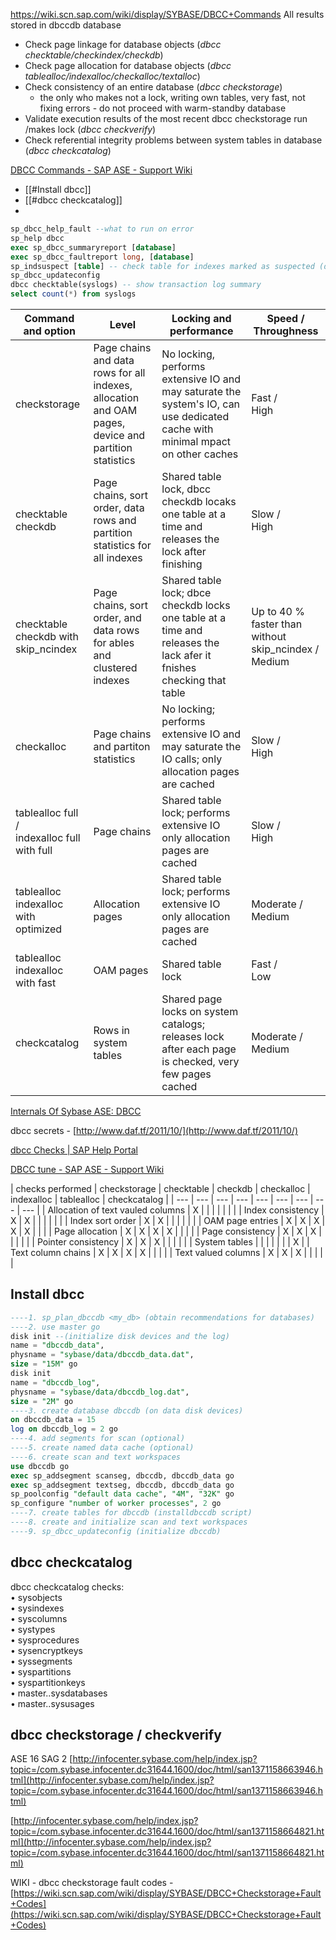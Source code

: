 https://wiki.scn.sap.com/wiki/display/SYBASE/DBCC+Commands
All results stored in dbccdb database

- Check page linkage for database objects (*dbcc checktable/checkindex/checkdb*)
- Check page allocation for database objects (*dbcc tablealloc/indexalloc/checkalloc/textalloc*)
- Check consistency of an entire database (*dbcc checkstorage*)
	- the only who makes not a lock, writing own tables, very fast, not fixing errors - do not proceed with warm-standby database
- Validate execution results of the most recent dbcc checkstorage run /makes lock (*dbcc checkverify*)
- Check referential integrity problems between system tables in database (*dbcc checkcatalog*)

[DBCC Commands - SAP ASE - Support Wiki](https://wiki.scn.sap.com/wiki/display/SYBASE/DBCC+Commands)

- [[#Install dbcc]]
- [[#dbcc checkcatalog]]
- 

```sql
sp_dbcc_help_fault --what to run on error  
sp_help dbcc  
exec sp_dbcc_summaryreport [database]  
exec sp_dbcc_faultreport long, [database]  
sp_indsuspect [table] -- check table for indexes marked as suspected (dbcc reindex)  
sp_dbcc_updateconfig  
dbcc checktable(syslogs) -- show transaction log summary  
select count(*) from syslogs
```


| Command and option | Level | Locking and performance | Speed / Throughness |
| --- | --- | --- | --- |
| checkstorage | Page chains and data rows for all indexes, allocation and OAM pages, device and partition statistics | No locking, performs extensive IO and may saturate the system's IO, can use dedicated cache with minimal mpact on other caches  | Fast / <br />High  |
| checktable checkdb | Page chains, sort order, data rows and partition statistics for all indexes | Shared table lock, dbcc checkdb locaks one table at a time and releases the lock after finishing | Slow / <br />High |
| checktable checkdb with skip_ncindex | Page chains, sort order, and data rows for ables and clustered indexes | Shared table lock; dbce checkdb locks one table at a time and releases the lack afer it fnishes checking that table | Up to 40 % faster than without skip_ncindex / <br />Medium |
| checkalloc | Page chains and partiton statistics | No locking; performs extensive IO and may saturate the IO calls; only allocation pages are cached | Slow / <br/> High |
| tablealloc full / <br/> indexalloc full with full | Page chains | Shared table lock; performs extensive IO only allocation pages are cached | Slow / <br/> High |
| tablealloc indexalloc with optimized | Allocation pages |  Shared table lock; performs extensive IO only allocation pages are cached | Moderate / <br/> Medium |
| tablealloc indexalloc with fast | OAM pages | Shared table lock | Fast / <br/> Low |
| checkcatalog | Rows in system tables | Shared page locks on system catalogs; releases lock after each page is checked, very few pages cached | Moderate / <br/> Medium |

[Internals Of Sybase ASE: DBCC](http://internalsofsybasease.blogspot.com/p/inside-qc.html)

dbcc secrets - [http://www.daf.tf/2011/10/](http://www.daf.tf/2011/10/)

[dbcc Checks | SAP Help Portal](https://help.sap.com/docs/SAP_ASE/4e870f06a15b4bbeb237cca890000421/a8933b36bc2b1014ac27ec4f7f83d103.html?version=16.0.2.0)

[DBCC tune - SAP ASE - Support Wiki](https://wiki.scn.sap.com/wiki/display/SYBASE/DBCC+tune)

| checks performed | checkstorage | checktable | checkdb | checkalloc | indexalloc | tablealloc | checkcatalog |
| --- | --- | --- | --- | --- | --- | --- | --- | --- |
| Allocation of text vauled columns | X |  |  |  |  |  |  |
| Index consistency | X | X |  |  |  |  |  |
| Index sort order | X | X |  |  |  |  |  |
| OAM page entries | X | X | X | X | X |  |  |
| Page allocation | X | X | X | X |  |  |  |
| Page consistency | X | X | X |  |  |  |  |
| Pointer consistency | X | X | X |  |  |  |  |
| System tables |  |  |  |  |  |  | X |
| Text column chains | X | X | X | X |  |  |  |
| Text valued columns | X | X | X |  |  |  |  |



## Install dbcc


```sql
----1. sp_plan_dbccdb <my_db> (obtain recommendations for databases)  
----2. use master go  
disk init --(initialize disk devices and the log)  
name = "dbccdb_data",  
physname = "sybase/data/dbccdb_data.dat",  
size = "15M" go  
disk init  
name = "dbccdb_log",  
physname = "sybase/data/dbccdb_log.dat",  
size = "2M" go  
----3. create database dbccdb (on data disk devices)  
on dbccdb_data = 15  
log on dbccdb_log = 2 go  
----4. add segments for scan (optional)  
----5. create named data cache (optional)  
----6. create scan and text workspaces  
use dbccdb go  
exec sp_addsegment scanseg, dbccdb, dbccdb_data go  
exec sp_addsegment textseg, dbccdb, dbccdb_data go  
sp_poolconfig "default data cache", "4M", "32K" go  
sp_configure "number of worker processes", 2 go  
----7. create tables for dbccdb (installdbccdb script)  
----8. create and initialize scan and text workspaces  
----9. sp_dbcc_updateconfig (initialize dbccdb)
```


## dbcc checkcatalog
  
dbcc checkcatalog checks:  
• sysobjects  
• sysindexes  
• syscolumns  
• systypes  
• sysprocedures  
• sysencryptkeys  
• syssegments  
• syspartitions  
• syspartitionkeys  
• master..sysdatabases  
• master..sysusages


## dbcc checkstorage / checkverify

ASE 16 SAG 2 [http://infocenter.sybase.com/help/index.jsp?topic=/com.sybase.infocenter.dc31644.1600/doc/html/san1371158663946.html](http://infocenter.sybase.com/help/index.jsp?topic=/com.sybase.infocenter.dc31644.1600/doc/html/san1371158663946.html)  
  
[http://infocenter.sybase.com/help/index.jsp?topic=/com.sybase.infocenter.dc31644.1600/doc/html/san1371158664821.html](http://infocenter.sybase.com/help/index.jsp?topic=/com.sybase.infocenter.dc31644.1600/doc/html/san1371158664821.html)  
  
WIKI - dbcc checkstorage fault codes - [https://wiki.scn.sap.com/wiki/display/SYBASE/DBCC+Checkstorage+Fault+Codes](https://wiki.scn.sap.com/wiki/display/SYBASE/DBCC+Checkstorage+Fault+Codes)